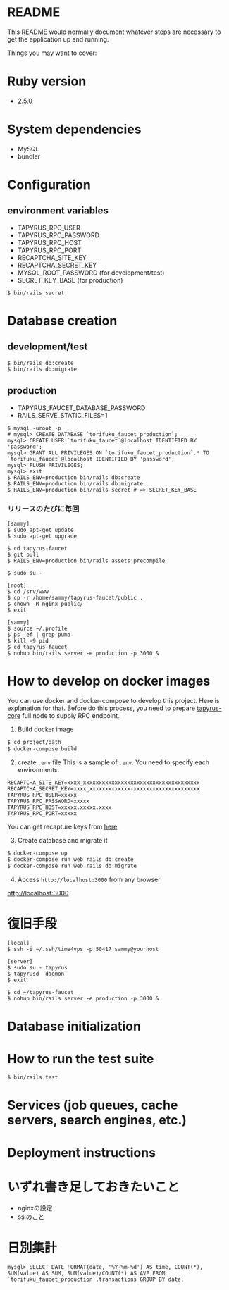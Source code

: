 # README

This README would normally document whatever steps are necessary to get the
application up and running.

Things you may want to cover:

# Ruby version
- 2.5.0

# System dependencies
- MySQL
- bundler

# Configuration
## environment variables
- TAPYRUS_RPC_USER
- TAPYRUS_RPC_PASSWORD
- TAPYRUS_RPC_HOST
- TAPYRUS_RPC_PORT
- RECAPTCHA_SITE_KEY
- RECAPTCHA_SECRET_KEY
- MYSQL_ROOT_PASSWORD (for development/test)
- SECRET_KEY_BASE (for production)
```
$ bin/rails secret
```

# Database creation
## development/test
```
$ bin/rails db:create
$ bin/rails db:migrate
```

## production
- TAPYRUS_FAUCET_DATABASE_PASSWORD
- RAILS_SERVE_STATIC_FILES=1

```
$ mysql -uroot -p
# mysql> CREATE DATABASE `torifuku_faucet_production`;
mysql> CREATE USER `torifuku_faucet`@localhost IDENTIFIED BY 'password';
mysql> GRANT ALL PRIVILEGES ON `torifuku_faucet_production`.* TO `torifuku_faucet`@localhost IDENTIFIED BY 'password';
mysql> FLUSH PRIVILEGES;
mysql> exit
$ RAILS_ENV=production bin/rails db:create
$ RAILS_ENV=production bin/rails db:migrate
$ RAILS_ENV=production bin/rails secret # => SECRET_KEY_BASE
```

### リリースのたびに毎回
```
[sammy]
$ sudo apt-get update
$ sudo apt-get upgrade

$ cd tapyrus-faucet
$ git pull
$ RAILS_ENV=production bin/rails assets:precompile

$ sudo su -

[root]
$ cd /srv/www
$ cp -r /home/sammy/tapyrus-faucet/public .
$ chown -R nginx public/
$ exit

[sammy]
$ source ~/.profile
$ ps -ef | grep puma
$ kill -9 pid
$ cd tapyrus-faucet
$ nohup bin/rails server -e production -p 3000 &
```

# How to develop on docker images

You can use docker and docker-compose to develop this project. Here is explanation for that.
Before do this process, you need to prepare [tapyrus-core](https://github.com/chaintope/tapyrus-core) full node to 
supply RPC endpoint.

1. Build docker image

```bash
$ cd project/path
$ docker-compose build
``` 

2. create `.env` file
This is a sample of `.env`. You need to specify each environments.

```text
RECAPTCHA_SITE_KEY=xxxx_xxxxxxxxxxxxxxxxxxxxxxxxxxxxxxxxxxxxx
RECAPTCHA_SECRET_KEY=xxxx_xxxxxxxxxxxxx-xxxxxxxxxxxxxxxxxxxxx
TAPYRUS_RPC_USER=xxxxx
TAPYRUS_RPC_PASSWORD=xxxxx
TAPYRUS_RPC_HOST=xxxxx.xxxxx.xxxx
TAPYRUS_RPC_PORT=xxxxx
```

You can get recapture keys from [here](https://www.google.com/recaptcha/intro/v3.html).

3. Create database and migrate it

```bash
$ docker-compose up
$ docker-compose run web rails db:create
$ docker-compose run web rails db:migrate
```

4. Access `http://localhost:3000` from any browser 

[http://localhost:3000](`http://localhost:3000`)

# 復旧手段
```
[local]
$ ssh -i ~/.ssh/time4vps -p 50417 sammy@yourhost

[server]
$ sudo su - tapyrus
$ tapyrusd -daemon
$ exit

$ cd ~/tapyrus-faucet
$ nohup bin/rails server -e production -p 3000 &
```


# Database initialization

# How to run the test suite

```
$ bin/rails test
```

# Services (job queues, cache servers, search engines, etc.)

# Deployment instructions

# いずれ書き足しておきたいこと
- nginxの設定
- sslのこと

# 日別集計

```
mysql> SELECT DATE_FORMAT(date, '%Y-%m-%d') AS time, COUNT(*), SUM(value) AS SUM, SUM(value)/COUNT(*) AS AVE FROM `torifuku_faucet_production`.transactions GROUP BY date;
```